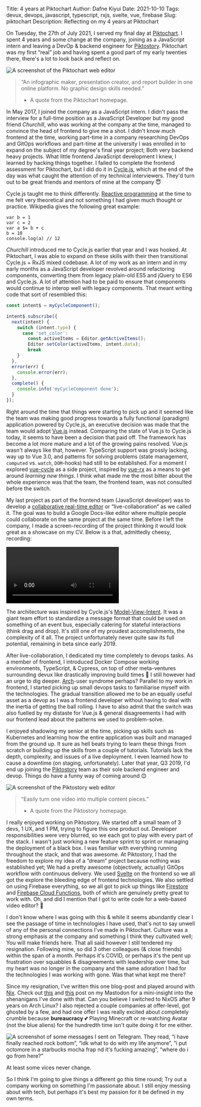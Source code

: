 Title: 4 years at Piktochart
Author: Dafne Kiyui
Date: 2021-10-10
Tags: devux, devops, javascript, typescript, rxjs, svelte, vue, firebase
Slug: piktochart
Description: Reflecting on my 4 years at Piktochart

On <time datetime="2021-07-27">Tuesday, the 27th of July 2021</time>, I served my final day at [Piktochart](https://piktochart.com/). I spent 4 years and some change at the company, joining as a JavaScript intern and leaving a DevOp & backend engineer for [Piktostory](https://piktostory.com/). Piktochart was my first “real” job and having spent a good part of my early twenties there, there's a lot to look back and reflect on.

![A screenshot of the Piktochart web editor]({static}/images/piktochart/piktochart-editor.png)

> “An infographic maker, presentation creator, and report builder in one online platform. No graphic design skills needed.”
> - A quote from the Piktochart homepage.

In <time datetime="2017-05">May 2017</time>, I joined the company as a JavaScript intern. I didn't pass the interview for a full-time position as a JavaScript Developer but my good friend *Churchill*, who was working at the company at the time, managed to convince the head of frontend to give me a shot. I didn't know much frontend at the time, working part-time in a company researching DevOps and GitOps workflows and part-time at the university I was enrolled in to expand on the subject of my degree's final year project; Both very backend heavy projects. What little frontend JavaScript development I knew, I learned by hacking things together. I failed to complete the frontend assessment for Piktochart, but I did do it in [Cycle.js](https://cycle.js.org/), which at the end of the day was what caught the attention of my technical interviewers. They'd turn out to be great friends and mentors of mine at the company 😇

Cycle.js taught me to think differently. [Reactive programming](https://en.wikipedia.org/wiki/Reactive_programming) at the time to me felt very theoretical and not something I had given much thought or practice. Wikipedia gives the following great example:

```
var b = 1
var c = 2
var a $= b + c
b = 10
console.log(a) // 12
```

*Churchill* introduced me to Cycle.js earlier that year and I was hooked. At Piktochart, I was able to expand on these skills with their then transitional Cycle.js + RxJS mixed codebase. A lot of my work as an intern and in my early months as a JavaScript developer revolved around refactoring components, converting them from legacy plain-old ES5 and jQuery to ES6 and Cycle.js. A lot of attention had to be paid to ensure that components would continue to interop well with legacy components. That meant writing code that sort of resembled this:

```javascript
const intent$ = myCycleComponent();

intent$.subscribe({
  next(intent) {
    switch (intent.type) {
      case 'set_color':
        const activeItems = Editor.getActiveItems();
        Editor.setColor(activeItems, intent.data);
        break
    }
  },
  error(err) {
    console.error(err);
  },
  complete() {
    console.info('myCycleComponent done');
  }
});
```

Right around the time that things were starting to pick up and it seemed like the team was making good progress towards a fully functional (paradigm) application powered by Cycle.js, an executive decision was made that the team would adopt [Vue.js](https://vuejs.org/) instead. Comparing the state of Vue.js to Cycle.js today, it seems to have been a decision that paid off. The framework has become a lot more mature and a lot of the growing pains resolved. Vue.js wasn't always like that, however. TypeScript support was grossly lacking, way up to Vue 3.0, and patterns for solving problems (state management, `computed` vs. `watch`, `DOM`-hooks) had still to be established. For a moment I explored [vue-cycle](https://github.com/kiyui/vue-cycle) as a side project, inspired by [vue-rx](https://github.com/vuejs/vue-rx) as a means to get around *learning new things*. I think what made me the most bitter about the whole experience was that the team, the frontend team, was not consulted before the switch.

My last project as part of the frontend team (JavaScript developer) was to develop a [collaborative real-time editor](https://en.wikipedia.org/wiki/Collaborative_real-time_editor) or “live-collaboration” as we called it. The goal was to build a Google Docs-like editor where multiple people could collaborate on the same project at the same time. Before I left the company, I made a screen-recording of the project thinking it would look great as a showcase on my CV. Below is a that, admittedly cheesy, recording:

<video controls>
  <source src="{static}/images/piktochart/live-collaboration.mp4" type="video/mp4">
  Your browser does not support the video tag.
</video>

The architecture was inspired by Cycle.js's [Model-View-Intent](https://cycle.js.org/model-view-intent.html). It was a giant team effort to standardize a message format that could be used on something of an event bus, especially catering for stateful interactions (think drag and drop). It's still one of my proudest accomplishments, the complexity of it all. The project unfortunately never quite saw its full potential, remaining in beta since early 2019.

After live-collaboration, I dedicated my time completely to devops tasks. As a member of frontend, I introduced Docker Compose working environments, TypeScript, & Cypress, on top of other meta-ventures surrounding devux like drastically improving build times 🎉 I still however had an urge to dig deeper. [Arch](https://archlinux.org/)-user syndrome perhaps? Parallel to my work in frontend, I started picking up small devops tasks to familiarise myself with the technologies. The gradual transition allowed me to be an equally useful asset as a devop as I was a frontend developer without having to deal with the inertia of getting the ball rolling. I have to also admit that the switch was also fuelled by my distaste for Vue.js & general disagreements I had with our frontend lead about the patterns we used to problem-solve. 

I enjoyed shadowing my senior at the time, picking up skills such as Kubernetes and learning how the entire application was built and managed from the ground up. It sure as hell beats trying to learn these things from scratch or building up the skills from a couple of tutorials. Tutorials lack the depth, complexity, and issues of a live deployment. I even learned how to cause a downtime (on staging, unfortunately). Later that year, Q3 2019, I'd end up joining the [Piktostory](https://piktostory.com/) team as their sole backend engineer and devop. Things do have a funny way of coming around 😊

![A screenshot of the Piktostory web editor]({static}/images/piktochart/piktostory-editor.png)

> “Easily turn one video into multiple content pieces.”
> - A quote from the Piktostory homepage.

I really enjoyed working on Piktostory. We started off a small team of 3 devs, 1 UX, and 1 PM, trying to figure this one product out. Developer responsibilities were very blurred, so we each got to play with every part of the stack. I wasn't just working a new feature sprint to sprint or managing the deployment of a black box. I was familiar with everything running throughout the stack, and that was awesome. At Piktostory, I had the freedom to explore my idea of a “dream” project because nothing was established yet; We had a pretty awesome (objectively, actually) GitOps workflow with continuous delivery. We used [Svelte](https://svelte.dev/) on the frontend so we all got the explore the bleeding edge of frontend technologies. We also settled on using Firebase everything, so we all got to pick up things like [Firestore](https://firebase.google.com/docs/firestore/) and [Firebase Cloud Functions](https://firebase.google.com/docs/functions/), both of which are genuinely pretty great to work with. Oh, and did I mention that I got to write code for a web-based video editor? 🤯

I don't know where I was going with this & while it seems abundantly clear I see the passage of time in technologies I have used, that's not to say unwell of any of the personal connections I've made in Piktochart. Culture was a strong emphasis at the company and something I think they cultivated well; You will make friends here. That all said however I still tendered my resignation. Following mine, so did 3 other colleagues (& close friends) within the span of a month. Perhaps it's COVID, or perhaps it's the pent up frustration over squabbles & disagreements with leadership over time, but my heart was no longer in the company and the same adoration I had for the technologies I was working with gone. Was that what kept me there?

Since my resignation, I've written this one blog-post and played around with [Nix](https://nixos.org/). Check out [this](https://deadinsi.de/@dafne/106800897694408275) and [this](https://deadinsi.de/@dafne/106908614671002232) post on my Mastodon for a mini-insight into the shenanigans I've done with that. Can you believe I switched to NixOS after 9 years on Arch Linux? I also rejected a couple companies at offer-level, got ghosted by a few, and had one offer I was really excited about completely crumble because **bureaucracy** 💕 Playing Minecraft or re-watching Avatar (not the blue aliens) for the hundredth time isn't quite doing it for me either.

![A screenshot of some messages I sent on Telegram. They read, “i have finally reached rock bottom”, “idk what to do with my life anymore”, ”i put octomore in a starbucks mocha frap nd it's fucking amazing”, “where do i go from here?”]({static}/images/piktochart/rock-bottom.png)

At least some vices never change.

So I think I'm going to give things a different go this time round; Try out a company working on something I'm passionate about. I still enjoy messing about with tech, but perhaps it's best my passion for it be defined in my own terms.
